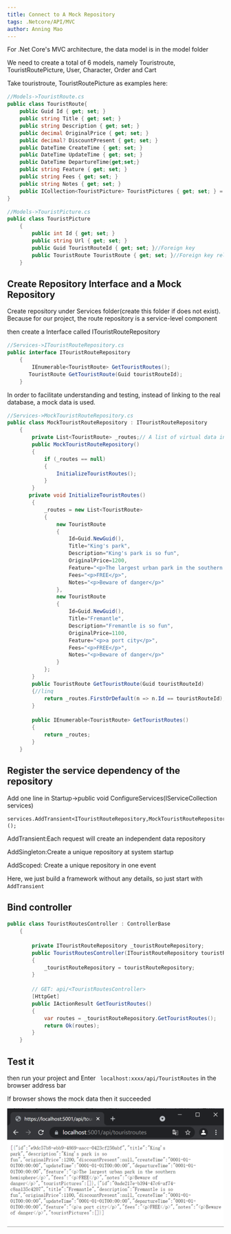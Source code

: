 ```yaml
---
title: Connect to A Mock Repository
tags: .Netcore/API/MVC
author: Anning Mao
---
```




For .Net Core's MVC architecture, the data model is in the model folder

We need to create a total of 6 models, namely Touristroute, TouristRoutePicture, User, Character, Order and Cart

Take touristroute, TouristRoutePicture as examples here:

```c#
//Models->TouristRoute.cs
public class TouristRoute{
    public Guid Id { get; set; }
    public string Title { get; set; }
    public string Description { get; set; }
    public decimal OriginalPrice { get; set; }
    public decimal? DiscountPresent { get; set; }
    public DateTime CreateTime { get; set; }
    public DateTime UpdateTime { get; set; }
    public DateTime DepartureTime{get;set;}
    public string Feature { get; set; }
    public string Fees { get; set; }
    public string Notes { get; set; }
    public ICollection<TouristPicture> TouristPictures { get; set; } = new List<TouristPicture>();// Foreign key relationship to TouristRoutePicture
}
```

```c#
//Models->TouristPicture.cs
public class TouristPicture
    {
        public int Id { get; set; }
        public string Url { get; set; }
        public Guid TouristRouteId { get; set; }//Foreign key
        public TouristRoute TouristRoute { get; set; }//Foreign key relationship to TouristRoute
    }
```



## Create Repository Interface and a Mock Repository

Create repository under Services folder(create this folder if does not exist). Because for our project, the route repository is a service-level component

then create a Interface called ITouristRouteRepository

```c#
//Services->ITouristRouteRepository.cs
public interface ITouristRouteRepository
    {
        IEnumerable<TouristRoute> GetTouristRoutes();
       TouristRoute GetTouristRoute(Guid touristRouteId);
    }
```

In order to facilitate understanding and testing, instead of linking to the real database, a mock data is used.

```c#
//Services->MockTouristRouteRepository.cs
public class MockTouristRouteRepository : ITouristRouteRepository
    {  
        private List<TouristRoute> _routes;// A list of virtual data instead of a real database
        public MockTouristRouteRepository()
        {
            if (_routes == null)
            {
                InitializeTouristRoutes();
            }
        }
       private void InitializeTouristRoutes()
        {
            _routes = new List<TouristRoute>
            {
                new TouristRoute
                {
                    Id=Guid.NewGuid(),
                    Title="King's park",
                    Description="King's park is so fun",
                    OriginalPrice=1200,
                    Feature="<p>The largest urban park in the southern hemisphere</p>",
                    Fees="<p>FREE</p>",
                    Notes="<p>Beware of danger</p>"
                },
                new TouristRoute
                {
                    Id=Guid.NewGuid(),
                    Title="Fremantle",
                    Description="Fremantle is so fun",
                    OriginalPrice=1100,
                    Feature="<p>a port city</p>",
                    Fees="<p>FREE</p>",
                    Notes="<p>Beware of danger</p>"
                }
            };
        }
        public TouristRoute GetTouristRoute(Guid touristRouteId)
        {//linq
            return _routes.FirstOrDefault(n => n.Id == touristRouteId);
        }

        public IEnumerable<TouristRoute> GetTouristRoutes()
        {
            return _routes;
        }
    }
```



## Register the service dependency of the repository

Add one line in Startup->public void ConfigureServices(IServiceCollection services)

```
services.AddTransient<ITouristRouteRepository,MockTouristRouteRepository>();
```

AddTransient:Each request will create an independent data repository

AddSingleton:Create a unique repository at system startup

AddScoped: Create a unique repository in one event

Here, we just build a framework without any details, so just start with ` AddTransient` 



## Bind controller

```c#
public class TouristRoutesController : ControllerBase
    {

        private ITouristRouteRepository _touristRouteRepository;
        public TouristRoutesController(ITouristRouteRepository touristRouteRepository)//Inject the repository service in the constructor
        {
            _touristRouteRepository = touristRouteRepository;
        }

        // GET: api/<TouristRoutesController>
        [HttpGet]
        public IActionResult GetTouristRoutes()
        {
            var routes = _touristRouteRepository.GetTouristRoutes();
            return Ok(routes);
        }
    }
```



## Test it

then run your project and Enter ` localhost:xxxx/api/TouristRoutes` in the browser address bar 

If browser shows the mock data then it succeeded

![1.1](https://github.com/AnningMao/MarkDownImage/raw/main/.net%20note/1.2%20Mock%20repository/1.1.png)

